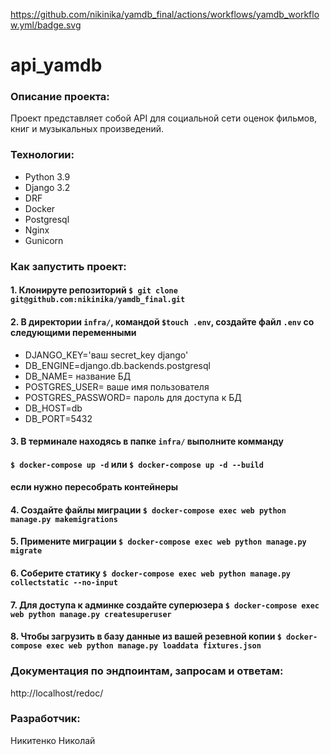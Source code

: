 https://github.com/nikinika/yamdb_final/actions/workflows/yamdb_workflow.yml/badge.svg
# api_yamdb
### Описание проекта:
Проект представляет собой API для социальной сети оценок фильмов, книг и музыкальных произведений.

### Технологии:
- Python 3.9  
- Django 3.2
- DRF
- Docker
- Postgresql
- Nginx
- Gunicorn

### Как запустить проект:
#### 1. Клонируте репозиторий `$ git clone git@github.com:nikinika/yamdb_final.git`
#### 2. В директории `infra/`, командой `$touch .env`, создайте файл `.env` со следующими переменными
- DJANGO_KEY='ваш secret_key django'
- DB_ENGINE=django.db.backends.postgresql
- DB_NAME= название БД
- POSTGRES_USER= ваше имя пользователя
- POSTGRES_PASSWORD= пароль для доступа к БД
- DB_HOST=db
- DB_PORT=5432
#### 3. В терминале находясь в папке `infra/` выполните комманду
#### `$ docker-compose up -d` или `$ docker-compose up -d --build`
#### если нужно пересобрать контейнеры
#### 4. Создайте файлы миграции `$ docker-compose exec web python manage.py makemigrations`
#### 5. Примените миграции `$ docker-compose exec web python manage.py migrate`
#### 6. Соберите статику `$ docker-compose exec web python manage.py collectstatic --no-input`
#### 7. Для доступа к админке создайте суперюзера `$ docker-compose exec web python manage.py createsuperuser`
#### 8. Чтобы загрузить в базу данные из вашей резевной копии `$ docker-compose exec web python manage.py loaddata fixtures.json`


### Документация по эндпоинтам, запросам и ответам:

http://localhost/redoc/

### Разработчик:
Никитенко Николай 
